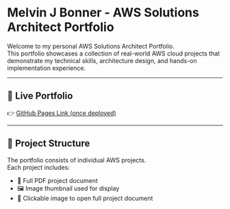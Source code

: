 # Melvin J Bonner - AWS Solutions Architect Portfolio

Welcome to my personal AWS Solutions Architect Portfolio.  
This portfolio showcases a collection of real-world AWS cloud projects that demonstrate my technical skills, architecture design, and hands-on implementation experience.

---

## 🚀 Live Portfolio

👉 [GitHub Pages Link (once deployed)](https://yourusername.github.io/aws-portfolio/)

---

## 📂 Project Structure

The portfolio consists of individual AWS projects.  
Each project includes:

- 📄 Full PDF project document  
- 🖼 Image thumbnail used for display  
- 🔗 Clickable image to open full project document

